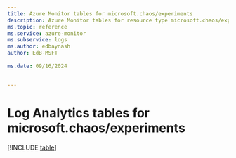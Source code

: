 ```yaml
---
title: Azure Monitor tables for microsoft.chaos/experiments
description: Azure Monitor tables for resource type microsoft.chaos/experiments
ms.topic: reference
ms.service: azure-monitor
ms.subservice: logs
ms.author: edbaynash
author: EdB-MSFT
   
ms.date: 09/16/2024


---
```


# Log Analytics tables for microsoft.chaos/experiments  

[!INCLUDE [table](~/reusable-content/ce-skilling/azure/includes/azure-monitor/reference/tables/microsoft-chaos_experiments-include.md)]

